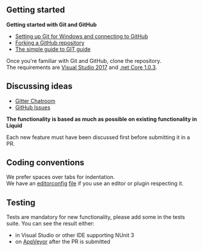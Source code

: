 ## Getting started

**Getting started with Git and GitHub**

 * [Setting up Git for Windows and connecting to GitHub](http://help.github.com/win-set-up-git/)
 * [Forking a GitHub repository](http://help.github.com/fork-a-repo/)
 * [The simple guide to GIT guide](http://rogerdudler.github.com/git-guide/)

Once you're familiar with Git and GitHub, clone the repository.  
The requirements are [Visual Studio 2017](https://www.visualstudio.com/) and [.net Core 1.0.3](https://www.microsoft.com/net/download/core#/sdk).

## Discussing ideas 

* [Gitter Chatroom](https://gitter.im/dotliquid/dotliquid)
* [GitHub Issues](https://github.com/dotliquid/dotliquid/issues/new)

**The functionality is based as much as possible on existing functionality in Liquid**

Each new feature must have been discussed first before submitting it in a PR.

## Coding conventions

We prefer spaces over tabs for indentation.  
We have an [editorconfig](http://EditorConfig.org) [file](./.editorconfig) if you use an editor or plugin respecting it.

## Testing

Tests are mandatory for new functionality, please add some in the tests suite.
You can see the result either:
- in Visual Studio or other IDE supporting NUnit 3
- on [AppVeyor](https://ci.appveyor.com/project/tgjones/dotliquid) after the PR is submitted
